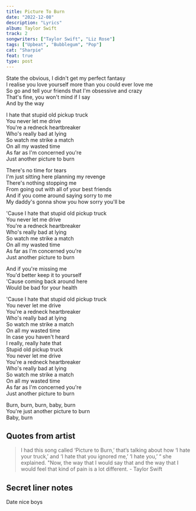 ```yaml
---
title: Picture To Burn
date: "2022-12-08"
description: "Lyrics"
album: Taylor Swift
track: 2
songwriters: ["Taylor Swift", "Liz Rose"]
tags: ["Upbeat", "Bubblegum", "Pop"]
cat: "Sharpie"
feat: true
type: post
---
```


<p className="verse-one">
State the obvious, I didn't get my perfect fantasy <br />
I realise you love yourself more than you could ever love me <br />
So go and tell your friends that I'm obsessive and crazy <br />
That's fine, you won't mind if I say <br />
And by the way <br />
</p>
<p className="chorus">
I hate that stupid old pickup truck <br />
You never let me drive <br />
You're a redneck heartbreaker <br />
Who's really bad at lying <br />
So watch me strike a match <br />
On all my wasted time <br />
As far as I'm concerned you're <br />
Just another picture to burn <br />
</p>
<p className="verse-two">
There's no time for tears <br />
I'm just sitting here planning my revenge <br />
There's nothing stopping me <br />
From going out with all of your best friends <br />
And if you come around saying sorry to me <br />
My daddy's gonna show you how sorry you'll be <br />
</p>
<p className="chorus">
'Cause I hate that stupid old pickup truck <br />
You never let me drive <br />
You're a redneck heartbreaker <br />
Who's really bad at lying <br />
So watch me strike a match <br />
On all my wasted time <br />
As far as I'm concerned you're <br />
Just another picture to burn <br />
</p>
<p className="bridge">
And if you're missing me <br />
You'd better keep it to yourself <br />
'Cause coming back around here <br />
Would be bad for your health <br />
</p>
<p className="chorus">
'Cause I hate that stupid old pickup truck <br />
You never let me drive <br />
You're a redneck heartbreaker <br />
Who's really bad at lying <br />
So watch me strike a match <br />
On all my wasted time <br />
In case you haven't heard <br />
I really, really hate that <br />
Stupid old pickup truck <br />
You never let me drive <br />
You're a redneck heartbreaker <br />
Who's really bad at lying <br />
So watch me strike a match <br />
On all my wasted time <br />
As far as I'm concerned you're <br />
Just another picture to burn <br />
</p>
<p className="outro">
Burn, burn, burn, baby, burn <br />
You're just another picture to burn <br />
Baby, burn <br />
</p>

## Quotes from artist

<blockquote>
I had this song called ‘Picture to Burn,’ that’s talking about how ‘I hate your truck,’ and ‘I hate that you ignored me,’ ‘I hate you,’ “ she explained. "Now, the way that I would say that and the way that I would feel that kind of pain is a lot different. - Taylor Swift
</blockquote>

## Secret liner notes

Date nice boys
